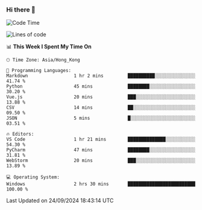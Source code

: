### Hi there 👋

<!--
**RoiexLee/RoiexLee** is a ✨ _special_ ✨ repository because its `README.md` (this file) appears on your GitHub profile.

Here are some ideas to get you started:

- 🔭 I’m currently working on ...
- 🌱 I’m currently learning ...
- 👯 I’m looking to collaborate on ...
- 🤔 I’m looking for help with ...
- 💬 Ask me about ...
- 📫 How to reach me: ...
- 😄 Pronouns: ...
- ⚡ Fun fact: ...
-->

<!--START_SECTION:waka-->
![Code Time](http://img.shields.io/badge/Code%20Time-710%20hrs%204%20mins-blue)

![Lines of code](https://img.shields.io/badge/From%20Hello%20World%20I%27ve%20Written-38.4%20thousand%20lines%20of%20code-blue)

📊 **This Week I Spent My Time On** 

```text
🕑︎ Time Zone: Asia/Hong_Kong

💬 Programming Languages: 
Markdown                 1 hr 2 mins         ██████████░░░░░░░░░░░░░░░   41.74 % 
Python                   45 mins             ████████░░░░░░░░░░░░░░░░░   30.20 % 
Vue.js                   20 mins             ███░░░░░░░░░░░░░░░░░░░░░░   13.88 % 
CSV                      14 mins             ██░░░░░░░░░░░░░░░░░░░░░░░   09.50 % 
JSON                     5 mins              █░░░░░░░░░░░░░░░░░░░░░░░░   03.51 % 

🔥 Editors: 
VS Code                  1 hr 21 mins        ██████████████░░░░░░░░░░░   54.30 % 
PyCharm                  47 mins             ████████░░░░░░░░░░░░░░░░░   31.81 % 
WebStorm                 20 mins             ███░░░░░░░░░░░░░░░░░░░░░░   13.89 % 

💻 Operating System: 
Windows                  2 hrs 30 mins       █████████████████████████   100.00 % 
```


 Last Updated on 24/09/2024 18:43:14 UTC
<!--END_SECTION:waka-->
